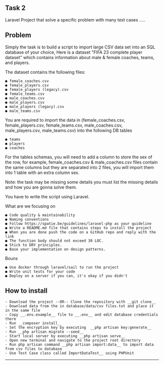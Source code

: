 ## Task 2

Laravel Project that solve a specific problem with many test cases .....

## Problem 
Simply the task is to build a script to import large CSV data set into an SQL database of your choice,
Here is a dataset "FIFA 23 complete player dataset" which contains information about male & female coaches, teams, and players.

The dataset contains the following files:

    ● female_coaches.csv
    ● female_players.csv
    ● female_players (legacy).csv
    ● female_teams.csv
    ● male_coaches.csv
    ● male_players.csv
    ● male_players (legacy).csv
    ● male_teams.csv

You are required to import the data in (female_coaches.csv, female_players.csv, female_teams.csv, male_coaches.csv, male_players.csv, male_teams.csv) into the
following DB tables

    ● teams
    ● players
    ● coaches

For the tables schemas, you will need to add a column to store the sex of the row, for example, female_coaches.csv & male_coaches.csv files contain the same columns but they are separated into 2 files, you will import them into 1 table with an extra column sex.

Note: the task may be missing some details you must list the missing details and how you are gonna solve them.

You have to write the script using Laravel.

What are we focusing on

    ● Code quality & maintainability
    ● Naming conventions
    ● Follow https://spatie.be/guidelines/laravel-php as your guideline
    ● Write a README.md file that contains steps to install the project
    ● When you are done push the code on a GitHub repo and reply with the link
    ● The function body should not exceed 30 LOC.
    ● Stick to DRY principles.
    ● Base your implementation on design patterns.

Bouns

    ● Use docker through laravel/sail to run the project
    ● Write unit tests for your code
    ● Deploy on a server if you can, it's okay if you didn't

## How to install

    - Download the project --OR-- Clone the repository with __git clone__
    - Download data from the in database/data/csv files.txt and place it in the same file
    - Copy __.env.example__ file to __.env__ and edit database credentials there 
    - Run __composer install__
    - Set the encryption key by executing  __php artisan key:generate__
    - Run __php artisan migrate --seed__ 
    - Start local server by executing __php artisan serve__ 
    - Open new terminal and navigate to the project root directory
    - Run php artisan command __php artisan import:data__ to import data from csv files to database 
    - Use Test Case class called ImportDataTest__ using PHPUnit

- - - - -

